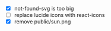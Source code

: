 - [x] not-found-svg is too big
- [ ] replace lucide icons with react-icons
- [x] remove public/sun.png
